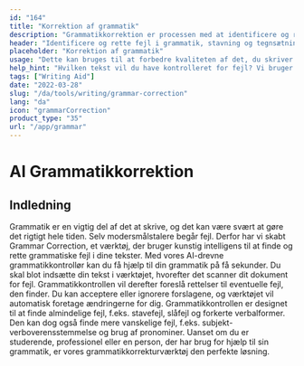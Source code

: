 ```yaml
---
id: "164"
title: "Korrektion af grammatik"
description: "Grammatikkorrektion er processen med at identificere og rette fejl i grammatik, stavning og tegnsætning. Dette kan gøres manuelt eller ved hjælp af AI-drevet software. AI-drevet grammatikkorrektionssoftware er i stand til at identificere fejl i grammatik, stavning og tegnsætning ved hjælp af Natural Language Processing (NLP). Denne teknologi kan bruges til at forbedre kvaliteten af tekster, uanset om det drejer sig om et websted, en blog eller endda en bog."
header: "Identificere og rette fejl i grammatik, stavning og tegnsætning."
placeholder: "Korrektion af grammatik"
usage: "Dette kan bruges til at forbedre kvaliteten af det, du skriver til et websted, en blog eller endda en bog."
help_hint: "Hvilken tekst vil du have kontrolleret for fejl? Vi bruger AI til at hjælpe dig med at forbedre kvaliteten af din tekst."
tags: ["Writing Aid"]
date: "2022-03-28"
slug: "/da/tools/writing/grammar-correction"
lang: "da"
icon: "grammarCorrection"
product_type: "35"
url: "/app/grammar"
---
```


# AI Grammatikkorrektion

## Indledning

Grammatik er en vigtig del af det at skrive, og det kan være svært at gøre det rigtigt hele tiden. Selv modersmålstalere begår fejl. Derfor har vi skabt Grammar Correction, et værktøj, der bruger kunstig intelligens til at finde og rette grammatiske fejl i dine tekster. Med vores AI-drevne grammatikkontrollør kan du få hjælp til din grammatik på få sekunder. Du skal blot indsætte din tekst i værktøjet, hvorefter det scanner dit dokument for fejl. Grammatikkontrollen vil derefter foreslå rettelser til eventuelle fejl, den finder. Du kan acceptere eller ignorere forslagene, og værktøjet vil automatisk foretage ændringerne for dig. Grammatikkontrollen er designet til at finde almindelige fejl, f.eks. stavefejl, slåfejl og forkerte verbalformer. Den kan dog også finde mere vanskelige fejl, f.eks. subjekt-verboverensstemmelse og brug af pronominer. Uanset om du er studerende, professionel eller en person, der har brug for hjælp til sin grammatik, er vores grammatikkorrekturværktøj den perfekte løsning.
